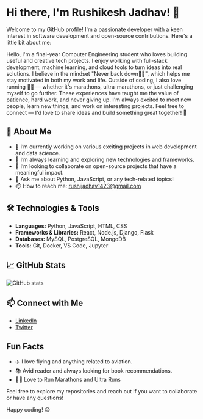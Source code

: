 # Hi there, I'm Rushikesh Jadhav! 👋

Welcome to my GitHub profile! I'm a passionate developer with a keen interest in software development and open-source contributions. Here's a little bit about me:

Hello, I'm a final-year Computer Engineering student who loves building useful and creative tech projects. I enjoy working with full-stack development, machine learning, and cloud tools to turn ideas into real solutions. I believe in the mindset "Never back down💪🏻", which helps me stay motivated in both my work and life.
Outside of coding, I also love running 🏃🏻 — whether it's marathons, ultra-marathons, or just challenging myself to go further. These experiences have taught me the value of patience, hard work, and never giving up.
I'm always excited to meet new people, learn new things, and work on interesting projects. Feel free to connect — I'd love to share ideas and build something great together! 🌟

## 🚀 About Me
- 🔭 I’m currently working on various exciting projects in web development and data science.
- 🌱 I’m always learning and exploring new technologies and frameworks.
- 👯 I’m looking to collaborate on open-source projects that have a meaningful impact.
- 💬 Ask me about Python, JavaScript, or any tech-related topics!
- 📫 How to reach me: [rushijadhav1423@gmail.com](mailto:rushijadhav1423@gmail.com)

## 🛠 Technologies & Tools
- **Languages:** Python, JavaScript, HTML, CSS
- **Frameworks & Libraries:** React, Node.js, Django, Flask
- **Databases:** MySQL, PostgreSQL, MongoDB
- **Tools:** Git, Docker, VS Code, Jupyter

## 📈 GitHub Stats
![GitHub stats](https://github-readme-stats.vercel.app/api?username=rushiijadhav23&show_icons=true&theme=radical)

## 📫 Connect with Me
- [LinkedIn](https://www.linkedin.com/in/rushikesh-jadhav-3884b3237/)
- [Twitter](https://x.com/born_to_fly23)

## Fun Facts

- ✈️ I love flying and anything related to aviation.
- 📚 Avid reader and always looking for book recommendations.
- 🏃🏻 Love to Run Marathons and Ultra Runs

Feel free to explore my repositories and reach out if you want to collaborate or have any questions!

Happy coding! 😊
